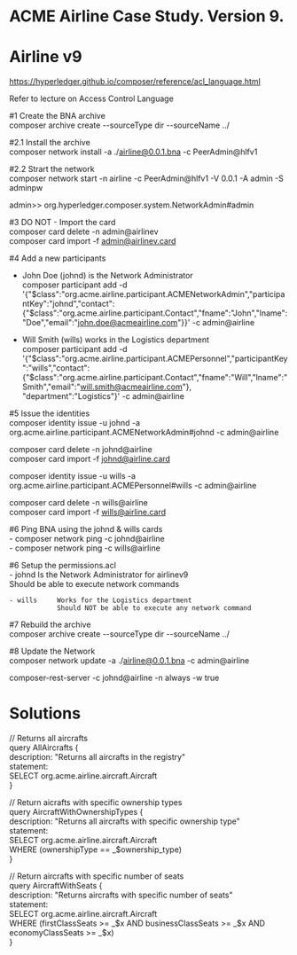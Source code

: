 # ACME Airline Case Study. Version 9.

# Airline v9

https://hyperledger.github.io/composer/reference/acl_language.html

Refer to lecture on Access Control Language


#1 Create the BNA archive  
composer archive create  --sourceType dir --sourceName ../

#2.1 Install the archive  
composer network install -a ./airline@0.0.1.bna -c PeerAdmin@hlfv1

#2.2 Strart the network  
composer network start -n airline -c PeerAdmin@hlfv1 -V 0.0.1 -A admin -S adminpw

admin>> org.hyperledger.composer.system.NetworkAdmin#admin

#3 DO NOT - Import the card  
composer card delete -n admin@airlinev  
composer card import -f admin@airlinev.card

#4 Add a new participants

- John Doe (johnd) is the Network Administrator  
composer participant add -d '{"$class":"org.acme.airline.participant.ACMENetworkAdmin","participantKey":"johnd","contact":{"$class":"org.acme.airline.participant.Contact","fname":"John","lname":"Doe","email":"john.doe@acmeairline.com"}}' -c admin@airline

- Will Smith (wills) works in the Logistics department  
composer participant add -d '{"$class":"org.acme.airline.participant.ACMEPersonnel","participantKey":"wills","contact":{"$class":"org.acme.airline.participant.Contact","fname":"Will","lname":"Smith","email":"will.smith@acmeairline.com"}, "department":"Logistics"}' -c admin@airline

#5 Issue the identities  
composer identity issue -u johnd -a org.acme.airline.participant.ACMENetworkAdmin#johnd -c admin@airline

composer card delete -n johnd@airline  
composer card import -f johnd@airline.card

composer identity issue -u wills -a org.acme.airline.participant.ACMEPersonnel#wills -c admin@airline 

composer card delete -n wills@airline  
composer card import -f wills@airline.card

#6 Ping BNA using the johnd & wills cards  
    - composer network ping -c johnd@airline  
    - composer network ping -c wills@airline

#6 Setup the permissions.acl  
    - johnd     Is the Network Administrator for airlinev9  
                Should be able to execute network commands

    - wills     Works for the Logistics department  
                Should NOT be able to execute any network command

#7 Rebuild the archive  
composer archive create  --sourceType dir --sourceName ../

#8 Update the Network  
composer network update -a ./airline@0.0.1.bna -c admin@airline


composer-rest-server -c johnd@airline -n always -w true

Solutions  
=========  
// Returns all aircrafts  
query AllAircrafts {  
 description: "Returns all aircrafts in the registry"  
 statement:  
 SELECT org.acme.airline.aircraft.Aircraft  
}  
 
// Return aicrafts with specific ownership types  
query AircraftWithOwnershipTypes {  
 description: "Returns all aircrafts with specific ownership type"  
 statement:  
 SELECT org.acme.airline.aircraft.Aircraft  
 WHERE (ownershipType == _$ownership_type)  
}  
 
// Return aircrafts with specific number of seats  
query AircraftWithSeats {  
 description: "Returns aircrafts with specific number of seats"  
 statement:  
 SELECT org.acme.airline.aircraft.Aircraft  
 WHERE (firstClassSeats >= _$x AND businessClassSeats >= _$x AND economyClassSeats >= _$x)  
}  

